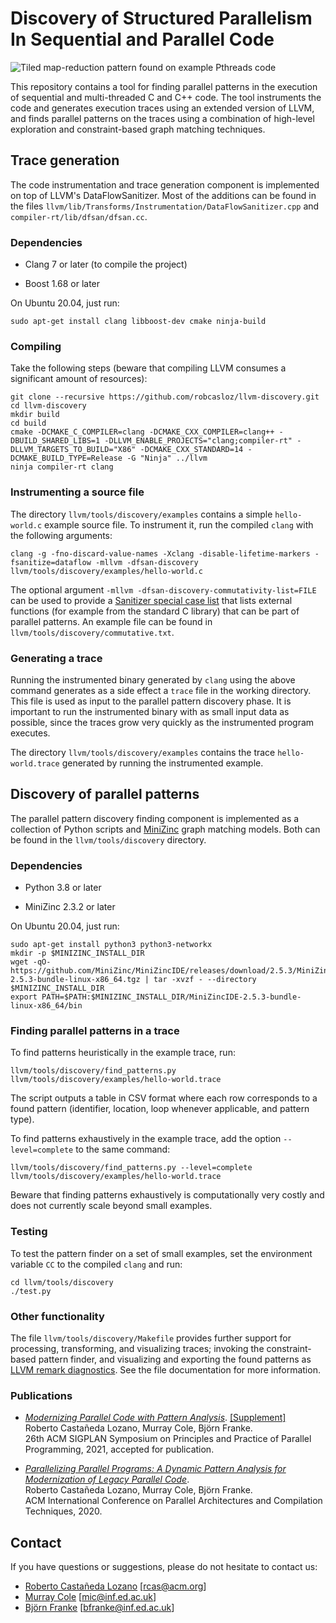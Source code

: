 # Discovery of Structured Parallelism In Sequential and Parallel Code

![Tiled map-reduction pattern found on example Pthreads code](https://raw.githubusercontent.com/robcasloz/llvm-discovery/release/7.x/llvm/tools/discovery/report.png "Tiled map-reduction pattern found on example Pthreads code")

This repository contains a tool for finding parallel patterns in the execution of sequential and multi-threaded C and C++ code. The tool instruments the code and generates execution traces using an extended version of LLVM, and finds parallel patterns on the traces using a combination of high-level exploration and constraint-based graph matching techniques.

## Trace generation

The code instrumentation and trace generation component is implemented on top of LLVM's DataFlowSanitizer. Most of the additions can be found in the files `llvm/lib/Transforms/Instrumentation/DataFlowSanitizer.cpp` and `compiler-rt/lib/dfsan/dfsan.cc`.

### Dependencies

- Clang 7 or later (to compile the project)

- Boost 1.68 or later

On Ubuntu 20.04, just run:

```
sudo apt-get install clang libboost-dev cmake ninja-build
```

### Compiling

Take the following steps (beware that compiling LLVM consumes a significant amount of resources):

```
git clone --recursive https://github.com/robcasloz/llvm-discovery.git
cd llvm-discovery
mkdir build
cd build
cmake -DCMAKE_C_COMPILER=clang -DCMAKE_CXX_COMPILER=clang++ -DBUILD_SHARED_LIBS=1 -DLLVM_ENABLE_PROJECTS="clang;compiler-rt" -DLLVM_TARGETS_TO_BUILD="X86" -DCMAKE_CXX_STANDARD=14 -DCMAKE_BUILD_TYPE=Release -G "Ninja" ../llvm
ninja compiler-rt clang
```

### Instrumenting a source file

The directory `llvm/tools/discovery/examples` contains a simple `hello-world.c` example source file. To instrument it, run the compiled `clang` with the following arguments:

```
clang -g -fno-discard-value-names -Xclang -disable-lifetime-markers -fsanitize=dataflow -mllvm -dfsan-discovery llvm/tools/discovery/examples/hello-world.c
```

The optional argument `-mllvm -dfsan-discovery-commutativity-list=FILE` can be used to provide a [Sanitizer special case list](https://releases.llvm.org/7.0.0/tools/clang/docs/SanitizerSpecialCaseList.html) that lists external functions (for example from the standard C library) that can be part of parallel patterns. An example file can be found in `llvm/tools/discovery/commutative.txt`.

### Generating a trace

Running the instrumented binary generated by `clang` using the above command generates as a side effect a `trace` file in the working directory. This file is used as input to the parallel pattern discovery phase. It is important to run the instrumented binary with as small input data as possible, since the traces grow very quickly as the instrumented program executes.

The directory `llvm/tools/discovery/examples` contains the trace `hello-world.trace` generated by running the instrumented example.

## Discovery of parallel patterns

The parallel pattern discovery finding component is implemented as a collection of Python scripts and [MiniZinc](https://www.minizinc.org) graph matching models. Both can be found in the `llvm/tools/discovery` directory.

### Dependencies

- Python 3.8 or later

- MiniZinc 2.3.2 or later

On Ubuntu 20.04, just run:

```
sudo apt-get install python3 python3-networkx
mkdir -p $MINIZINC_INSTALL_DIR
wget -qO- https://github.com/MiniZinc/MiniZincIDE/releases/download/2.5.3/MiniZincIDE-2.5.3-bundle-linux-x86_64.tgz | tar -xvzf - --directory $MINIZINC_INSTALL_DIR
export PATH=$PATH:$MINIZINC_INSTALL_DIR/MiniZincIDE-2.5.3-bundle-linux-x86_64/bin
```

### Finding parallel patterns in a trace

To find patterns heuristically in the example trace, run:

```
llvm/tools/discovery/find_patterns.py llvm/tools/discovery/examples/hello-world.trace
```

The script outputs a table in CSV format where each row corresponds to a found pattern (identifier, location, loop whenever applicable, and pattern type).

To find patterns exhaustively in the example trace, add the option `--level=complete` to the same command:

```
llvm/tools/discovery/find_patterns.py --level=complete llvm/tools/discovery/examples/hello-world.trace
```

Beware that finding patterns exhaustively is computationally very costly and does not currently scale beyond small examples.

### Testing

To test the pattern finder on a set of small examples, set the environment variable `CC` to the compiled `clang` and run:

```
cd llvm/tools/discovery
./test.py
```

### Other functionality

The file `llvm/tools/discovery/Makefile` provides further support for processing, transforming, and visualizing traces; invoking the constraint-based pattern finder, and visualizing and exporting the found patterns as [LLVM remark diagnostics](https://llvm.org/docs/Remarks.html). See the file documentation for more information.

### Publications

- [*Modernizing Parallel Code with Pattern Analysis*](https://robcasloz.github.io/publications/CastanedaColeEa_PPoPP_2021.pdf). [[Supplement]](https://robcasloz.github.io/publications/CastanedaColeEa_PPoPP_2021_supplement.pdf)<br />
  Roberto Castañeda Lozano, Murray Cole, Björn Franke.<br />
  26th ACM SIGPLAN Symposium on Principles and Practice of Parallel Programming, 2021, accepted for publication.

- [*Parallelizing Parallel Programs: A Dynamic Pattern Analysis for Modernization of Legacy Parallel Code*](https://robcasloz.github.io/publications/CastanedaColeEa_PACT_2020.pdf).<br />
  Roberto Castañeda Lozano, Murray Cole, Björn Franke.<br />
  ACM International Conference on Parallel Architectures and Compilation Techniques, 2020.

## Contact

If you have questions or suggestions, please do not hesitate to contact us:

- [Roberto Castañeda Lozano](https://robcasloz.github.io/) [<rcas@acm.org>]
- [Murray Cole](https://homepages.inf.ed.ac.uk/mic/) [<mic@inf.ed.ac.uk>]
- [Björn Franke](https://blog.inf.ed.ac.uk/bfranke/) [<bfranke@inf.ed.ac.uk>]
